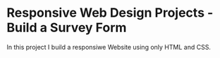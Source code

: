 # Responsive Web Design Projects - Build a Survey Form

In this project I build a responsiwe Website using only HTML and CSS.
